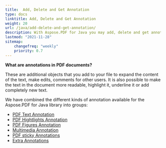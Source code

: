 ```yaml
---
title:  Add, Delete and Get Annotation
type: docs
linktitle: Add, Delete and Get Annotation
weight: 20
url: /java/add-delete-and-get-annotation/
description: With Aspose.PDF for Java you may add, delete and get annotation from your PDF file. Check all lists of annotations to resolve your task.
lastmod: "2021-11-28"
sitemap:
    changefreq: "weekly"
    priority: 0.7
---
```


**What are annotations in PDF documents?**

These are additional objects that you add to your file to expand the content of the text, make edits, comments for other users. It is also possible to make the text in the document more readable, highlight it, underline it or add completely new text.

We have combined the different kinds of annotation available for the Aspose.PDF for Java  library into groups:

- [PDF Text Annotation](/pdf/java/text-annotation/)
- [PDF Hightlights Annotation](/pdf/java/hightlights-annotation/)
- [PDF Figures Annotation](/pdf/java/figures-annotation/)
- [Multimedia Annotation](/pdf/java/multimedia-annotation/)
- [PDF sticky Annotations](/pdf/java/sticky-annotations/)
- [Extra Annotations](/pdf/java/extra-annotations/)
